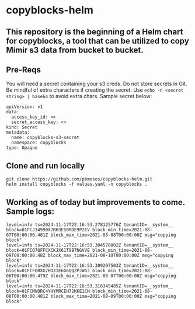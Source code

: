 # copyblocks-helm

## This repository is the beginning of a Helm chart for copyblocks, a tool that can be utilized to copy Mimir s3 data from bucket to bucket. 


## Pre-Reqs
You will need a secret containing your s3 creds. Do not store secrets in Git. Be mindful of extra characters if creating the secret. Use `echo -n <secret string> | base64` to avoid extra chars. Sample secret below:
```
apiVersion: v1
data:
  access_key_id: <>
  secret_access_key: <>
kind: Secret
metadata:
  name: copyblocks-s3-secret
  namespace: copyblocks
type: Opaque
```

## Clone and run locally
```
git clone https://github.com/pbmoses/copyblocks-helm.git
helm install copyblocks -f values.yaml -n copyblocks .
```

## Working as of today but improvements to come. Sample logs:
```
level=info ts=2024-11-17T22:16:53.278125776Z tenantID=__system__ block=01FCJ34990X7RH3ES0RDE9P2EV block_min_time=2021-08-07T00:00:00.481Z block_max_time=2021-08-08T00:00:00Z msg="copying block"
level=info ts=2024-11-17T22:16:53.304578002Z tenantID=__system__ block=01FCQ7QFFCXCKJX61T9B7NGVVE block_min_time=2021-08-09T00:00:00.48Z block_max_time=2021-08-10T00:00:00Z msg="copying block"
level=info ts=2024-11-17T22:16:53.309297503Z tenantID=__system__ block=01FCFGRXG7HDJ1E6G6QQZPJWGJ block_min_time=2021-08-06T00:00:00.479Z block_max_time=2021-08-07T00:00:00Z msg="copying block"
level=info ts=2024-11-17T22:16:53.316345485Z tenantID=__system__ block=01FCMNDRC4YHYMRCEH72KKE1CN block_min_time=2021-08-08T00:00:00.481Z block_max_time=2021-08-09T00:00:00Z msg="copying block"
```
